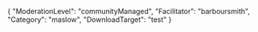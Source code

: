 {
    "ModerationLevel": "communityManaged",
    "Facilitator": "barboursmith",
    "Category": "maslow",
    "DownloadTarget": "test"
}
